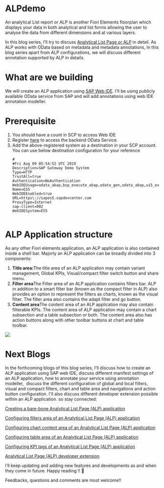 # ALPdemo
An analytical List report or ALP is another Fiori Elements floorplan which displays your data in both analytical and list forms allowing the user to analyse the data from different dimensions and at various layers.

In this blog series, I’ll try to discuss <a href="https://sapui5.hana.ondemand.com/sdk#/topic/3d33684b08ca4490b26a844b6ce19b83" target="_blank" rel="noopener noreferrer">Analytical List Page or ALP</a> in detail. As ALP works with OData based on metadata and metadata annotations, In this blog series apart from ALP configurations, we will discuss different annotation supported by ALP in details.
<h1>What are we building</h1>
We will create an ALP application using <a href="https://cloudplatform.sap.com/capabilities/product-info.SAP-Web-IDE.9e5c9d90-e8e0-4e82-aed2-09087a10c973.html" target="_blank" rel="noopener noreferrer">SAP Web IDE</a>. I'll be using publicly available OData service from SAP and will add annotations using web IDE annotation modeller.
<h1>Prerequisite</h1>
<ol>
 	<li>You should have a count in SCP to access Web IDE</li>
 	<li>Register <a href="https://register.sapdevcenter.com/SUPSignForms/" target="_blank" rel="noopener noreferrer">here</a> to access the backend OData Service.</li>
 	<li>Add the above-registered system as a destination in your SCP account. You can use below destination configuration for your reference
<pre class="language-markup"><code>#
#Fri Aug 09 05:54:52 UTC 2019
Description=SAP Gateway Demo System
Type=HTTP
TrustAll=true
Authentication=NoAuthentication
WebIDEUsage=odata_abap,bsp_execute_abap,odata_gen,odata_abap,ui5_execute_abap,dev_abap
Name=ES5
WebIDEEnabled=true
URL=https\://sapes5.sapdevcenter.com
ProxyType=Internet
sap-client=002
WebIDESystem=ES5
​</code></pre>
</li>
</ol>
<h1>ALP Application structure</h1>
As any other Fiori elements application, an ALP application is also contained inside a shell bar. Majorly an ALP application can be broadly divided into 3 components:
<ol>
 	<li><strong><strong>Title area:</strong></strong>The title area of an ALP application may contain variant management, Global KPIs, Visual/compact filter switch button and share menu.</li>
 	<li><strong><strong>Filter area</strong></strong>The Filter area of an ALP application contains filters bar. ALP in addition to a smart filter bar (known as the compact filter in ALP) also provides an option to represent the filters as charts, known as the visual filter. The filter area also contains the adapt filter and go button.</li>
 	<li><strong><strong>Content area</strong></strong>The content area of an ALP application may also contain filterable KPIs. The content area of ALP application may contain a chart subsection and a table subsection or both. The content area also has action buttons along with other toolbar buttons at chart and table toolbar.</li>
</ol>
<img src="https://blogs.sap.com/wp-content/uploads/2019/08/2019-08-09_11-29-54.jpg" />
<h1>Next Blogs</h1>
In the forthcoming blogs of this blog series, I'll discuss how to create an ALP application using SAP web IDE, discuss different manifest settings of an ALP application, how to annotate your service using annotation modeller,  discuss the different configuration of global and local filters, visual and compact filters, chart and table area and navigations and action button configuration. I'll also discuss different developer extension possible within an ALP application. so stay connected:

<a href="https://blogs.sap.com/2019/08/12/creating-a-bare-bone-analytical-list-page-alp-application/" target="_blank" rel="noopener noreferrer">Creating a bare-bone Analytical List Page (ALP) application</a>

<a href="https://blogs.sap.com/2019/08/13/configuring-filters-area-of-an-analytical-list-page-alp-application/" target="_blank" rel="noopener noreferrer">Configuring filters area of an Analytical List Page (ALP) application</a>

<a href="https://blogs.sap.com/2019/08/20/configuring-chart-content-area-of-an-analytical-list-page-alp-application/" target="_blank" rel="noopener noreferrer">Configuring chart content area of an Analytical List Page (ALP) application</a>

<a href="https://blogs.sap.com/2019/08/20/configuring-table-area-of-an-analytical-list-page-alp-application/" target="_blank" rel="noopener noreferrer">Configuring table area of an Analytical List Page (ALP) application</a>

<a href="https://blogs.sap.com/2019/08/22/configuring-kpi-tags-of-an-analytical-list-page-alp-application/" target="_blank" rel="noopener noreferrer">Configuring KPI tags of an Analytical List Page (ALP) application</a>

<a href="https://blogs.sap.com/2019/08/24/analytical-list-page-alp-developer-extension/" target="_blank" rel="noopener noreferrer">Analytical List Page (ALP) developer extension</a>

I’ll keep updating and adding new features and developments as and when they come in future. Happy reading !! 🙂

Feedbacks, questions and comments are most welcome!!
